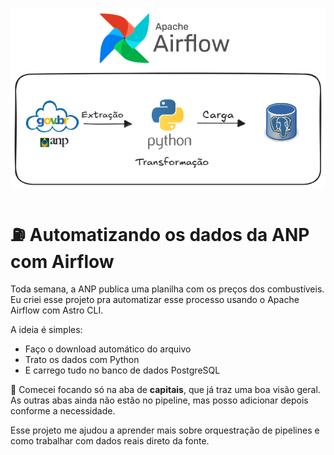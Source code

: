 
![Diagrama do pipeline](https://github.com/CrisSantosDB/precos_combustuveis/blob/main/projeto_airflow.png?raw=true)



# ⛽ Automatizando os dados da ANP com Airflow

Toda semana, a ANP publica uma planilha com os preços dos combustíveis. Eu criei esse projeto pra automatizar esse processo usando o Apache Airflow com Astro CLI.

A ideia é simples:  
- Faço o download automático do arquivo  
- Trato os dados com Python  
- E carrego tudo no banco de dados PostgreSQL

📌 Comecei focando só na aba de **capitais**, que já traz uma boa visão geral. As outras abas ainda não estão no pipeline, mas posso adicionar depois conforme a necessidade.

Esse projeto me ajudou a aprender mais sobre orquestração de pipelines e como trabalhar com dados reais direto da fonte.



